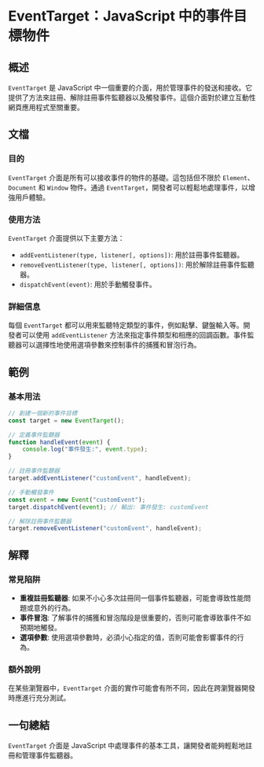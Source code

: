 <!--
Meta Description: # EventTarget：JavaScript 中的事件目標物件 ## 概述 `EventTarget` 是 JavaScript 中一個重要的介面，用於管理事件的發送和接收。它提供了方法來註冊、解除註冊事件監聽器以及觸發事件。這個介面對於建立互動性網頁應用程式至關重要。 ## 文檔 ### 目的...
Meta Keywords: eventtarget, event, javascript, target, customevent
-->

# EventTarget：JavaScript 中的事件目標物件

## 概述
`EventTarget` 是 JavaScript 中一個重要的介面，用於管理事件的發送和接收。它提供了方法來註冊、解除註冊事件監聽器以及觸發事件。這個介面對於建立互動性網頁應用程式至關重要。

## 文檔
### 目的
`EventTarget` 介面是所有可以接收事件的物件的基礎。這包括但不限於 `Element`、`Document` 和 `Window` 物件。通過 `EventTarget`，開發者可以輕鬆地處理事件，以增強用戶體驗。

### 使用方法
`EventTarget` 介面提供以下主要方法：
- `addEventListener(type, listener[, options])`: 用於註冊事件監聽器。
- `removeEventListener(type, listener[, options])`: 用於解除註冊事件監聽器。
- `dispatchEvent(event)`: 用於手動觸發事件。

### 詳細信息
每個 `EventTarget` 都可以用來監聽特定類型的事件，例如點擊、鍵盤輸入等。開發者可以使用 `addEventListener` 方法來指定事件類型和相應的回調函數。事件監聽器可以選擇性地使用選項參數來控制事件的捕獲和冒泡行為。

## 範例
### 基本用法
```javascript
// 創建一個新的事件目標
const target = new EventTarget();

// 定義事件監聽器
function handleEvent(event) {
    console.log("事件發生:", event.type);
}

// 註冊事件監聽器
target.addEventListener("customEvent", handleEvent);

// 手動觸發事件
const event = new Event("customEvent");
target.dispatchEvent(event); // 輸出: 事件發生: customEvent

// 解除註冊事件監聽器
target.removeEventListener("customEvent", handleEvent);
```

## 解釋
### 常見陷阱
- **重複註冊監聽器**: 如果不小心多次註冊同一個事件監聽器，可能會導致性能問題或意外的行為。
- **事件冒泡**: 了解事件的捕獲和冒泡階段是很重要的，否則可能會導致事件不如預期地觸發。
- **選項參數**: 使用選項參數時，必須小心指定的值，否則可能會影響事件的行為。

### 額外說明
在某些瀏覽器中，`EventTarget` 介面的實作可能會有所不同，因此在跨瀏覽器開發時應進行充分測試。

## 一句總結
`EventTarget` 介面是 JavaScript 中處理事件的基本工具，讓開發者能夠輕鬆地註冊和管理事件監聽器。